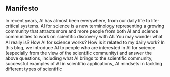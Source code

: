 ## Manifesto

In recent years, AI has almost been everywhere, from our daily life to
life-critical systems. AI for science is a new terminology representing
a growing community that attracts more and more people from both AI and
science communities to work on scientific discovery with AI. You may
wonder what AI really is? How AI for science works? How is it related to
my daily work? In this blog, we introduce AI to people who are
interested in AI for science (especially from the view of the scientific
community) and answer the above questions, including what AI brings to
the scientific community, successful examples of AI in scientific
applications, AI mindsets in tackling different types of scientific